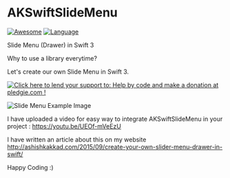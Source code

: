 # AKSwiftSlideMenu

[![Awesome](https://cdn.rawgit.com/sindresorhus/awesome/d7305f38d29fed78fa85652e3a63e154dd8e8829/media/badge.svg)](https://github.com/matteocrippa/awesome-swift) [![Language](https://img.shields.io/badge/Swift-3-orange.svg)](https://swift.org)

Slide Menu (Drawer) in Swift 3

Why to use a library everytime?

Let's create our own Slide Menu in Swift 3.

<a href='https://pledgie.com/campaigns/31006'><img alt='Click here to lend your support to: Help by code and make a donation at pledgie.com !' src='https://pledgie.com/campaigns/31006.png?skin_name=chrome' border='0' ></a>

![Slide Menu Example Image](https://cloud.githubusercontent.com/assets/6905345/10064748/8b39581e-6299-11e5-8829-d003e4069f30.png)

I have uploaded a video for easy way to integrate AKSwiftSlideMenu in your project : https://youtu.be/UEOf-mVeEzU

I have written an article about this on my website http://ashishkakkad.com/2015/09/create-your-own-slider-menu-drawer-in-swift/

Happy Coding :)
